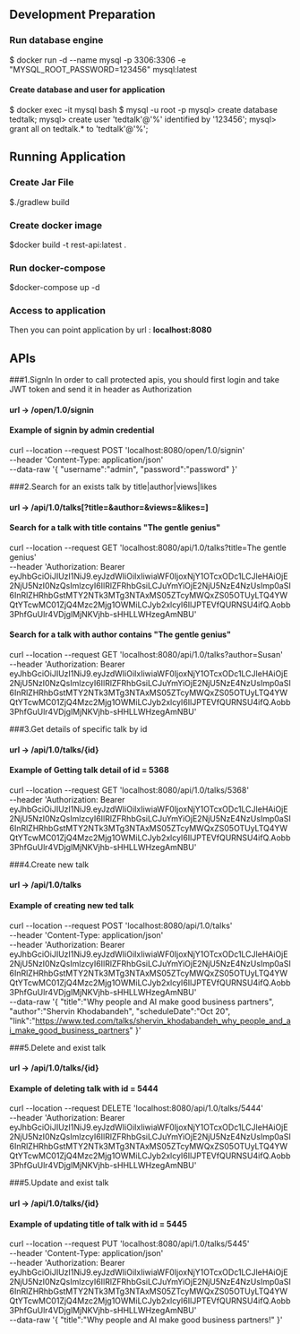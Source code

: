 ## Development Preparation
### Run database engine
$ docker run -d --name mysql -p 3306:3306 -e "MYSQL_ROOT_PASSWORD=123456" mysql:latest
#### Create database and user for application
$ docker exec -it mysql bash
$ mysql -u root -p
mysql> create database tedtalk;
mysql> create user 'tedtalk'@'%' identified by '123456';
mysql> grant all on tedtalk.* to 'tedtalk'@'%';


## Running Application
### Create Jar File
$./gradlew build
### Create docker image
$docker build -t rest-api:latest .
### Run docker-compose
$docker-compose up -d 
### Access to application
Then you can point application by url : **localhost:8080**

## APIs
###1.SignIn 
In order to call protected apis, you should first login and take JWT token and send it in header as Authorization
#### url -> /open/1.0/signin
#### Example of signin by admin credential
curl --location --request POST 'localhost:8080/open/1.0/signin' \
--header 'Content-Type: application/json' \
--data-raw '{
"username":"admin",
"password":"password"
}'

###2.Search for an exists talk by title|author|views|likes
#### url -> /api/1.0/talks[?title=&author=&views=&likes=]
#### Search for a talk with title contains "The gentle genius"
curl --location --request GET 'localhost:8080/api/1.0/talks?title=The gentle genius' \
    --header 'Authorization: Bearer eyJhbGciOiJIUzI1NiJ9.eyJzdWIiOiIxIiwiaWF0IjoxNjY1OTcxODc1LCJleHAiOjE2NjU5NzI0NzQsImlzcyI6IlRlZFRhbGsiLCJuYmYiOjE2NjU5NzE4NzUsImp0aSI6InRlZHRhbGstMTY2NTk3MTg3NTAxMS05ZTcyMWQxZS05OTUyLTQ4YWQtYTcwMC01ZjQ4Mzc2Mjg1OWMiLCJyb2xlcyI6IlJPTEVfQURNSU4ifQ.Aobb3PhfGuUlr4VDjglMjNKVjhb-sHHLLWHzegAmNBU'

#### Search for a talk with author contains "The gentle genius"
curl --location --request GET 'localhost:8080/api/1.0/talks?author=Susan' \
    --header 'Authorization: Bearer eyJhbGciOiJIUzI1NiJ9.eyJzdWIiOiIxIiwiaWF0IjoxNjY1OTcxODc1LCJleHAiOjE2NjU5NzI0NzQsImlzcyI6IlRlZFRhbGsiLCJuYmYiOjE2NjU5NzE4NzUsImp0aSI6InRlZHRhbGstMTY2NTk3MTg3NTAxMS05ZTcyMWQxZS05OTUyLTQ4YWQtYTcwMC01ZjQ4Mzc2Mjg1OWMiLCJyb2xlcyI6IlJPTEVfQURNSU4ifQ.Aobb3PhfGuUlr4VDjglMjNKVjhb-sHHLLWHzegAmNBU'

###3.Get details of specific talk by id
#### url -> /api/1.0/talks/{id}
#### Example of Getting talk detail of id = 5368
curl --location --request GET 'localhost:8080/api/1.0/talks/5368' \
    --header 'Authorization: Bearer eyJhbGciOiJIUzI1NiJ9.eyJzdWIiOiIxIiwiaWF0IjoxNjY1OTcxODc1LCJleHAiOjE2NjU5NzI0NzQsImlzcyI6IlRlZFRhbGsiLCJuYmYiOjE2NjU5NzE4NzUsImp0aSI6InRlZHRhbGstMTY2NTk3MTg3NTAxMS05ZTcyMWQxZS05OTUyLTQ4YWQtYTcwMC01ZjQ4Mzc2Mjg1OWMiLCJyb2xlcyI6IlJPTEVfQURNSU4ifQ.Aobb3PhfGuUlr4VDjglMjNKVjhb-sHHLLWHzegAmNBU'

###4.Create new talk
#### url -> /api/1.0/talks
#### Example of creating new ted talk
curl --location --request POST 'localhost:8080/api/1.0/talks' \
--header 'Content-Type: application/json' \
--header 'Authorization: Bearer eyJhbGciOiJIUzI1NiJ9.eyJzdWIiOiIxIiwiaWF0IjoxNjY1OTcxODc1LCJleHAiOjE2NjU5NzI0NzQsImlzcyI6IlRlZFRhbGsiLCJuYmYiOjE2NjU5NzE4NzUsImp0aSI6InRlZHRhbGstMTY2NTk3MTg3NTAxMS05ZTcyMWQxZS05OTUyLTQ4YWQtYTcwMC01ZjQ4Mzc2Mjg1OWMiLCJyb2xlcyI6IlJPTEVfQURNSU4ifQ.Aobb3PhfGuUlr4VDjglMjNKVjhb-sHHLLWHzegAmNBU' \
--data-raw '{
"title":"Why people and AI make good business partners",
"author":"Shervin Khodabandeh",
"scheduleDate":"Oct 20",
"link":"https://www.ted.com/talks/shervin_khodabandeh_why_people_and_ai_make_good_business_partners"
}'

###5.Delete and exist talk
#### url -> /api/1.0/talks/{id}
#### Example of deleting talk with id = 5444
curl --location --request DELETE 'localhost:8080/api/1.0/talks/5444' \
    --header 'Authorization: Bearer eyJhbGciOiJIUzI1NiJ9.eyJzdWIiOiIxIiwiaWF0IjoxNjY1OTcxODc1LCJleHAiOjE2NjU5NzI0NzQsImlzcyI6IlRlZFRhbGsiLCJuYmYiOjE2NjU5NzE4NzUsImp0aSI6InRlZHRhbGstMTY2NTk3MTg3NTAxMS05ZTcyMWQxZS05OTUyLTQ4YWQtYTcwMC01ZjQ4Mzc2Mjg1OWMiLCJyb2xlcyI6IlJPTEVfQURNSU4ifQ.Aobb3PhfGuUlr4VDjglMjNKVjhb-sHHLLWHzegAmNBU'

###5.Update and exist talk
#### url -> /api/1.0/talks/{id}
#### Example of updating title of talk with id = 5445 
curl --location --request PUT 'localhost:8080/api/1.0/talks/5445' \
--header 'Content-Type: application/json' \
--header 'Authorization: Bearer eyJhbGciOiJIUzI1NiJ9.eyJzdWIiOiIxIiwiaWF0IjoxNjY1OTcxODc1LCJleHAiOjE2NjU5NzI0NzQsImlzcyI6IlRlZFRhbGsiLCJuYmYiOjE2NjU5NzE4NzUsImp0aSI6InRlZHRhbGstMTY2NTk3MTg3NTAxMS05ZTcyMWQxZS05OTUyLTQ4YWQtYTcwMC01ZjQ4Mzc2Mjg1OWMiLCJyb2xlcyI6IlJPTEVfQURNSU4ifQ.Aobb3PhfGuUlr4VDjglMjNKVjhb-sHHLLWHzegAmNBU' \
--data-raw '{
"title":"Why people and AI make good business partners!"
}'